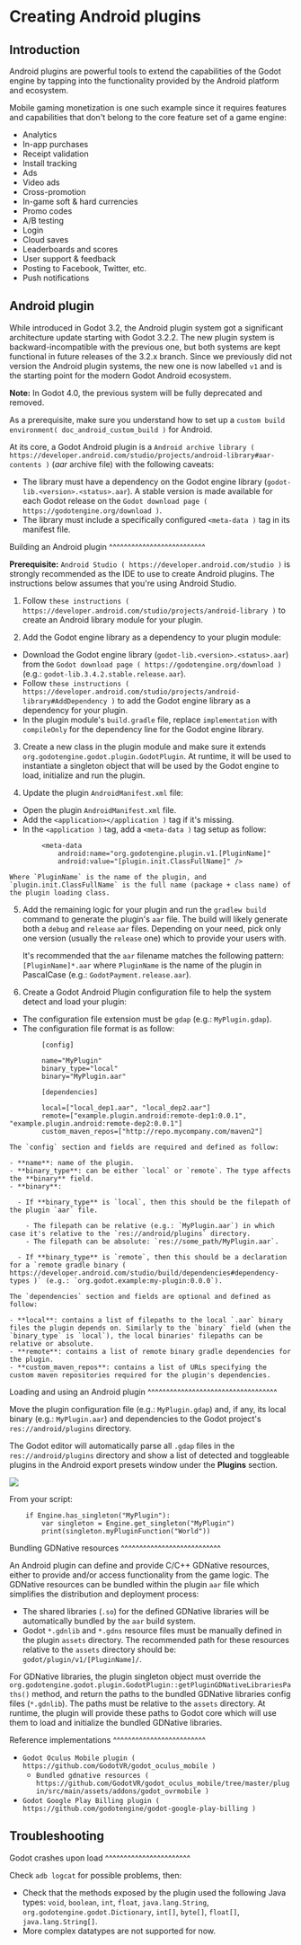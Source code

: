 

Creating Android plugins
========================

Introduction
------------

Android plugins are powerful tools to extend the capabilities of the Godot engine
by tapping into the functionality provided by the Android platform and ecosystem.

Mobile gaming monetization is one such example since it requires features
and capabilities that don't belong to the core feature set of a game engine:

- Analytics
- In-app purchases
- Receipt validation
- Install tracking
- Ads
- Video ads
- Cross-promotion
- In-game soft & hard currencies
- Promo codes
- A/B testing
- Login
- Cloud saves
- Leaderboards and scores
- User support & feedback
- Posting to Facebook, Twitter, etc.
- Push notifications

Android plugin
--------------

While introduced in Godot 3.2, the Android plugin system got a significant architecture update starting with Godot 3.2.2.
The new plugin system is backward-incompatible with the previous one, but both systems are kept functional in future releases of the 3.2.x branch.
Since we previously did not version the Android plugin systems, the new one is now labelled `v1` and is the starting point for the modern Godot Android ecosystem.

**Note:** In Godot 4.0, the previous system will be fully deprecated and removed.

As a prerequisite, make sure you understand how to set up a `custom build environment( doc_android_custom_build )` for Android.

At its core, a Godot Android plugin is a `Android archive library ( https://developer.android.com/studio/projects/android-library#aar-contents )` (*aar* archive file)
with the following caveats:

- The library must have a dependency on the Godot engine library (`godot-lib.<version>.<status>.aar`). A stable version is made available for each Godot release on the `Godot download page ( https://godotengine.org/download )`.
- The library must include a specifically configured `<meta-data )` tag in its manifest file.

Building an Android plugin
^^^^^^^^^^^^^^^^^^^^^^^^^^

**Prerequisite:** `Android Studio ( https://developer.android.com/studio )` is strongly recommended as the IDE to use to create Android plugins.
The instructions below assumes that you're using Android Studio.

1. Follow `these instructions ( https://developer.android.com/studio/projects/android-library )` to create an Android library module for your plugin.

2. Add the Godot engine library as a dependency to your plugin module:

  - Download the Godot engine library (`godot-lib.<version>.<status>.aar`) from the `Godot download page ( https://godotengine.org/download )` (e.g.: `godot-lib.3.4.2.stable.release.aar`). 
  - Follow `these instructions ( https://developer.android.com/studio/projects/android-library#AddDependency )` to add
    the Godot engine library as a dependency for your plugin.
  - In the plugin module's `build.gradle` file, replace `implementation` with `compileOnly` for the dependency line for the Godot engine library.

3. Create a new class in the plugin module and make sure it extends `org.godotengine.godot.plugin.GodotPlugin`.
   At runtime, it will be used to instantiate a singleton object that will be used by the Godot engine to load, initialize and run the plugin.

4. Update the plugin `AndroidManifest.xml` file:

  - Open the plugin `AndroidManifest.xml` file.
  - Add the `<application></application )` tag if it's missing.
  - In the `<application )` tag, add a `<meta-data )` tag setup as follow:

```
        <meta-data
            android:name="org.godotengine.plugin.v1.[PluginName]"
            android:value="[plugin.init.ClassFullName]" />
```

    Where `PluginName` is the name of the plugin, and `plugin.init.ClassFullName` is the full name (package + class name) of the plugin loading class.

5. Add the remaining logic for your plugin and run the `gradlew build` command to generate the plugin's `aar` file.
   The build will likely generate both a `debug` and `release` `aar` files.
   Depending on your need, pick only one version (usually the `release` one) which to provide your users with.

   It's recommended that the `aar` filename matches the following pattern: `[PluginName]*.aar` where `PluginName` is the name of the plugin in PascalCase (e.g.: `GodotPayment.release.aar`).

6. Create a Godot Android Plugin configuration file to help the system detect and load your plugin:

  - The configuration file extension must be `gdap` (e.g.: `MyPlugin.gdap`).
  - The configuration file format is as follow:
  
```
        [config]

        name="MyPlugin"
        binary_type="local"
        binary="MyPlugin.aar"

        [dependencies]

        local=["local_dep1.aar", "local_dep2.aar"]
        remote=["example.plugin.android:remote-dep1:0.0.1", "example.plugin.android:remote-dep2:0.0.1"]
        custom_maven_repos=["http://repo.mycompany.com/maven2"]
```

    The `config` section and fields are required and defined as follow:

    - **name**: name of the plugin.
    - **binary_type**: can be either `local` or `remote`. The type affects the **binary** field.
    - **binary**:

      - If **binary_type** is `local`, then this should be the filepath of the plugin `aar` file.

        - The filepath can be relative (e.g.: `MyPlugin.aar`) in which case it's relative to the `res://android/plugins` directory.
        - The filepath can be absolute: `res://some_path/MyPlugin.aar`.

      - If **binary_type** is `remote`, then this should be a declaration for a `remote gradle binary ( https://developer.android.com/studio/build/dependencies#dependency-types )` (e.g.: `org.godot.example:my-plugin:0.0.0`).

    The `dependencies` section and fields are optional and defined as follow:

    - **local**: contains a list of filepaths to the local `.aar` binary files the plugin depends on. Similarly to the `binary` field (when the `binary_type` is `local`), the local binaries' filepaths can be relative or absolute.
    - **remote**: contains a list of remote binary gradle dependencies for the plugin.
    - **custom_maven_repos**: contains a list of URLs specifying the custom maven repositories required for the plugin's dependencies.

Loading and using an Android plugin
^^^^^^^^^^^^^^^^^^^^^^^^^^^^^^^^^^^

Move the plugin configuration file (e.g.: `MyPlugin.gdap`) and, if any, its local binary (e.g.: `MyPlugin.aar`) and dependencies to the Godot project's `res://android/plugins` directory.

The Godot editor will automatically parse all `.gdap` files in the `res://android/plugins` directory and show a list of detected and toggleable plugins in the Android export presets window under the **Plugins** section.

![](img/android_export_preset_plugins_section.png)

From your script:

```
    if Engine.has_singleton("MyPlugin"):
        var singleton = Engine.get_singleton("MyPlugin")
        print(singleton.myPluginFunction("World"))
```


Bundling GDNative resources
^^^^^^^^^^^^^^^^^^^^^^^^^^^

An Android plugin can define and provide C/C++ GDNative resources, either to provide and/or access functionality from the game logic.
The GDNative resources can be bundled within the plugin `aar` file which simplifies the distribution and deployment process:

- The shared libraries (`.so`) for the defined GDNative libraries will be automatically bundled by the `aar` build system.
- Godot `*.gdnlib` and `*.gdns` resource files must be manually defined in the plugin `assets` directory.
  The recommended path for these resources relative to the `assets` directory should be: `godot/plugin/v1/[PluginName]/`.

For GDNative libraries, the plugin singleton object must override the `org.godotengine.godot.plugin.GodotPlugin::getPluginGDNativeLibrariesPaths()` method,
and return the paths to the bundled GDNative libraries config files (`*.gdnlib`). The paths must be relative to the `assets` directory.
At runtime, the plugin will provide these paths to Godot core which will use them to load and initialize the bundled GDNative libraries.

Reference implementations
^^^^^^^^^^^^^^^^^^^^^^^^^

- `Godot Oculus Mobile plugin ( https://github.com/GodotVR/godot_oculus_mobile )`
  - `Bundled gdnative resources ( https://github.com/GodotVR/godot_oculus_mobile/tree/master/plugin/src/main/assets/addons/godot_ovrmobile )`
- `Godot Google Play Billing plugin ( https://github.com/godotengine/godot-google-play-billing )`


Troubleshooting
---------------

Godot crashes upon load
^^^^^^^^^^^^^^^^^^^^^^^

Check `adb logcat` for possible problems, then:

- Check that the methods exposed by the plugin used the following Java types: `void`, `boolean`, `int`, `float`, `java.lang.String`, `org.godotengine.godot.Dictionary`, `int[]`, `byte[]`, `float[]`, `java.lang.String[]`.
- More complex datatypes are not supported for now.
